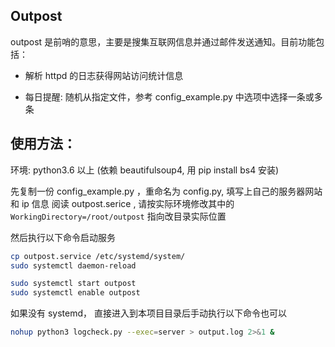## Outpost

outpost 是前哨的意思，主要是搜集互联网信息并通过邮件发送通知。目前功能包括：

- 解析 httpd 的日志获得网站访问统计信息

- 每日提醒: 随机从指定文件，参考 config_example.py 中选项中选择一条或多条

## 使用方法：

环境: python3.6 以上 (依赖 beautifulsoup4, 用 pip install bs4 安装)

先复制一份 config_example.py ，重命名为 config.py, 填写上自己的服务器网站和 ip 信息
阅读 outpost.serice , 请按实际环境修改其中的 `WorkingDirectory=/root/outpost` 指向改目录实际位置

然后执行以下命令启动服务

```bash
cp outpost.service /etc/systemd/system/
sudo systemctl daemon-reload

sudo systemctl start outpost
sudo systemctl enable outpost
```

如果没有 systemd， 直接进入到本项目目录后手动执行以下命令也可以

```bash
nohup python3 logcheck.py --exec=server > output.log 2>&1 &

```
